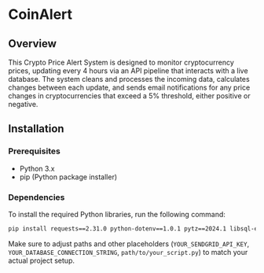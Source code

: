# CoinAlert

## Overview
This Crypto Price Alert System is designed to monitor cryptocurrency prices, updating every 4 hours via an API pipeline that interacts with a live database. The system cleans and processes the incoming data, calculates changes between each update, and sends email notifications for any price changes in cryptocurrencies that exceed a 5% threshold, either positive or negative.

## Installation

### Prerequisites
- Python 3.x
- pip (Python package installer)

### Dependencies
To install the required Python libraries, run the following command:

```bash
pip install requests==2.31.0 python-dotenv==1.0.1 pytz==2024.1 libsql-experimental==0.0.34
```


Make sure to adjust paths and other placeholders (`YOUR_SENDGRID_API_KEY`, `YOUR_DATABASE_CONNECTION_STRING`, `path/to/your_script.py`) to match your actual project setup.